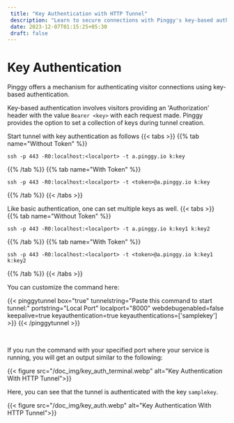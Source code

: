 ```yaml
---
 title: "Key Authentication with HTTP Tunnel" 
 description: "Learn to secure connections with Pinggy's key-based authentication. Follow easy steps for tunnel creation, customize commands, and enhance connection security effortlessly."
 date: 2023-12-07T01:15:25+05:30
 draft: false 
---
```


# Key Authentication

Pinggy offers a mechanism for authenticating visitor connections using key-based authentication.

Key-based authentication involves visitors providing an 'Authorization' header with the value `Bearer <key>` with each request made. Pinggy provides the option to set a collection of keys during tunnel creation.

Start tunnel with key authentication as follows
{{< tabs >}}
{{% tab name="Without Token" %}}

```
ssh -p 443 -R0:localhost:<localport> -t a.pinggy.io k:key
```

{{% /tab %}}
{{% tab name="With Token" %}}

```
ssh -p 443 -R0:localhost:<localport> -t <token>@a.pinggy.io k:key
```

{{% /tab %}}
{{< /tabs >}}

Like basic authentication, one can set multiple keys as well.
{{< tabs >}}
{{% tab name="Without Token" %}}

```
ssh -p 443 -R0:localhost:<localport> -t a.pinggy.io k:key1 k:key2
```

{{% /tab %}}
{{% tab name="With Token" %}}

```
ssh -p 443 -R0:localhost:<localport> -t <token>@a.pinggy.io k:key1 k:key2
```

{{% /tab %}}
{{< /tabs >}}

You can customize the command here:

{{< pinggytunnel box="true" tunnelstring="Paste this command to start tunnel:" portstring="Local Port" localport="8000" webdebugenabled=false
keepalive=true keyauthentication=true keyauthentications=['samplekey'] >}}
{{< /pinggytunnel >}}

&nbsp;

If you run the command with your specified port where your service is running, you will get an output similar to the following:

{{< figure src="/doc_img/key_auth_terminal.webp" alt="Key Authentication With HTTP Tunnel">}}

Here, you can see that the tunnel is authenticated with the key `samplekey`.

{{< figure src="/doc_img/key_auth.webp" alt="Key Authentication With HTTP Tunnel">}}
